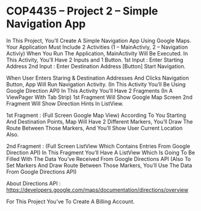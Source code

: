 # COP4435 – Project 2 – Simple Navigation App

In This Project, You’ll Create A Simple Navigation App Using Google Maps. Your Application Must Include 2 Activities (1 – MainActiviy, 2 – Navigation Activiy)
When You Run The Application, MainActivity Will Be Executed. In This Activity, You’ll Have 2 Inputs and 1 Button.
1st Input : Enter Starting Address
2nd Input : Enter Destination Address
[Button] Start Navigation.

When User Enters Staring & Destination Addresses And Clicks Navigation Button, App Will Run Navigation Activity. (In This Activity You’ll Be Using Google Direction API)
In This Activity You’ll Have 2 Fragments (In A ViewPager With Tab Strip)
1st Fragment Will Show Google Map Screen
2nd Fragment Will Show Direction Hints In ListView.

1st Fragment : (Full Screen Google Map View)
According To You Starting And Destination Points,  Map Will Have 2 Different Markers,
You’ll Draw The Route Between Those Markers, And You’ll Show User Current Location Also.

2nd Fragment : (Full Screen ListView Which Contains Entries From Google Direction API)
In This Fragment You’ll Have A ListView Which Is Going To Be Filled With The Data You’ve Received From Google Directions API (Also To Set Markers And Draw Route Between Those Markers, You’ll Use The Data From Google Directions API)

About Directions API :
https://developers.google.com/maps/documentation/directions/overview

For This Project You’ve To Create A Billing Account.
